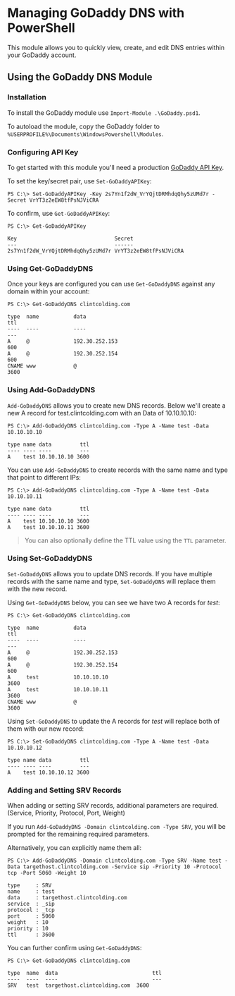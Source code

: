 # Managing GoDaddy DNS with PowerShell

This module allows you to quickly view, create, and edit DNS entries within your GoDaddy account.

## Using the GoDaddy DNS Module

### Installation

To install the GoDaddy module use `Import-Module .\GoDaddy.psd1`.

To autoload the module, copy the GoDaddy folder to `%USERPROFILE%\Documents\WindowsPowershell\Modules`.

### Configuring API Key

To get started with this module you'll need a production [GoDaddy API Key](https://developer.godaddy.com/keys/).

To set the key/secret pair, use `Set-GoDaddyAPIKey`:

``` console
PS C:\> Set-GoDaddyAPIKey -Key 2s7Yn1f2dW_VrYQjtDRMhdqQhy5zUMd7r -Secret VrYT3z2eEW8tfPsNJViCRA
```

To confirm, use `Get-GoDaddyAPIKey`:

``` console
PS C:\> Get-GoDaddyAPIKey

Key                               Secret
---                               ------
2s7Yn1f2dW_VrYQjtDRMhdqQhy5zUMd7r VrYT3z2eEW8tfPsNJViCRA
```

### Using Get-GoDaddyDNS

Once your keys are configured you can use `Get-GoDaddyDNS` against any domain within your account:

``` console
PS C:\> Get-GoDaddyDNS clintcolding.com

type  name           data                                                                  ttl
----  ----           ----                                                                  ---
A     @              192.30.252.153                                                        600
A     @              192.30.252.154                                                        600
CNAME www            @                                                                    3600
```

### Using Add-GoDaddyDNS

`Add-GoDaddyDNS` allows you to create new DNS records. Below we'll create a new A record for test.clintcolding.com with an Data of 10.10.10.10:

``` console
PS C:\> Add-GoDaddyDNS clintcolding.com -Type A -Name test -Data 10.10.10.10

type name data         ttl
---- ---- ----         ---
A    test 10.10.10.10 3600
```

You can use `Add-GoDaddyDNS` to create records with the same name and type that point to different IPs:

``` console
PS C:\> Add-GoDaddyDNS clintcolding.com -Type A -Name test -Data 10.10.10.11

type name data         ttl
---- ---- ----         ---
A    test 10.10.10.10 3600
A    test 10.10.10.11 3600
```

> You can also optionally define the TTL value using the `TTL` parameter.

### Using Set-GoDaddyDNS

`Set-GoDaddyDNS` allows you to update DNS records. If you have multiple records with the same name and type, `Set-GoDaddyDNS` will replace them with the new record.

Using `Get-GoDaddyDNS` below, you can see we have two A records for *test*:

``` console
PS C:\> Get-GoDaddyDNS clintcolding.com

type  name           data                                                                  ttl
----  ----           ----                                                                  ---
A     @              192.30.252.153                                                        600
A     @              192.30.252.154                                                        600
A     test           10.10.10.10                                                          3600
A     test           10.10.10.11                                                          3600
CNAME www            @                                                                    3600
```

Using `Set-GoDaddyDNS` to update the A records for *test* will replace both of them with our new record:

``` console
PS C:\> Set-GoDaddyDNS clintcolding.com -Type A -Name test -Data 10.10.10.12

type name data         ttl
---- ---- ----         ---
A    test 10.10.10.12 3600
```

### Adding and Setting SRV Records

When adding or setting SRV records, additional parameters are required. (Service, Priority, Protocol, Port, Weight)

If you run `Add-GoDaddyDNS -Domain clintcolding.com -Type SRV`, you will be prompted for the remaining required parameters.

Alternatively, you can explicitly name them all:

``` console
PS C:\> Add-GoDaddyDNS -Domain clintcolding.com -Type SRV -Name test -Data targethost.clintcolding.com -Service sip -Priority 10 -Protocol tcp -Port 5060 -Weight 10

type     : SRV
name     : test
data     : targethost.clintcolding.com
service  : _sip
protocol : _tcp
port     : 5060
weight   : 10
priority : 10
ttl      : 3600
```

You can further confirm using `Get-GoDaddyDNS`:

``` console
PS C:\> Get-GoDaddyDNS clintcolding.com

type  name  data                              ttl
----  ----  ----                              ---
SRV   test  targethost.clintcolding.com  3600
```